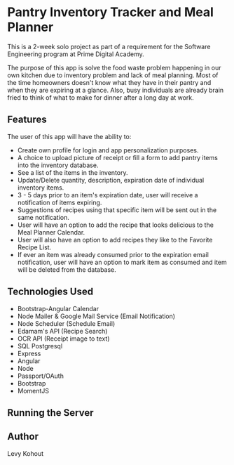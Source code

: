 # Pantry Inventory Tracker and Meal Planner

This is a 2-week solo project as part of a requirement for the Software Engineering program at Prime Digital Academy.

The purpose of this app is solve the food waste problem happening in our own kitchen
due to inventory problem and lack of meal planning. Most of the time homeowners doesn't know what they
have in their pantry and when they are expiring at a glance. Also, busy individuals are already brain fried to think of what to make for dinner after a long day at work.

## Features

The user of this app will have the ability to:

- Create own profile for login and app personalization purposes.
- A choice to upload picture of receipt or fill a form to add pantry items into the inventory database.
- See a list of the items in the inventory.
- Update/Delete quantity, description, expiration date of individual inventory items.
- 3 - 5 days prior to an item's expiration date, user will receive a notification of items expiring.
- Suggestions of recipes using that specific item will be sent out in the same notification.
- User will have an option to add the recipe that looks delicious to the Meal Planner Calendar.
- User will also have an option to add recipes they like to the Favorite Recipe List.
- If ever an item was already consumed prior to the expiration email notification, user will have an
option to mark item as consumed and item will be deleted from the database.


## Technologies Used

- Bootstrap-Angular Calendar
- Node Mailer & Google Mail Service (Email Notification)
- Node Scheduler (Schedule Email)
- Edamam's API (Recipe Search)
- OCR API (Receipt image to text)
- SQL Postgresql
- Express
- Angular
- Node
- Passport/OAuth
- Bootstrap
- MomentJS

## Running the Server

## Author
Levy Kohout

